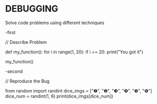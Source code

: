 # DEBUGGING
Solve code problems using different techniques

-first

// Describe Problem

def my_function():
  for i in range(1, 20):
    if i == 20:
      print("You got it")
      
my_function()


-second

// Reproduce the Bug

from random import randint
dice_imgs = ["❶", "❷", "❸", "❹", "❺", "❻"]
dice_num = randint(1, 6)
print(dice_imgs[dice_num])
